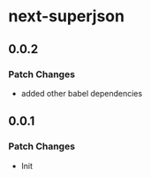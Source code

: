 # next-superjson

## 0.0.2

### Patch Changes

-   added other babel dependencies

## 0.0.1

### Patch Changes

-   Init
